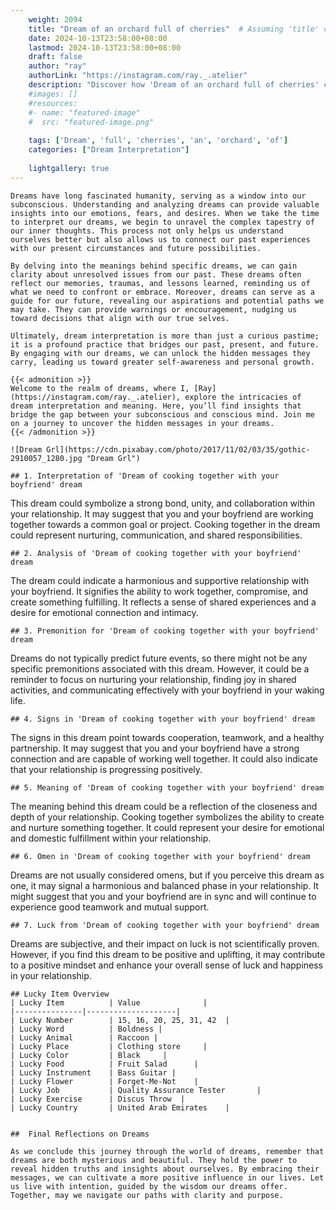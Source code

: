 ```yaml
---
    weight: 2094
    title: "Dream of an orchard full of cherries"  # Assuming 'title' column exists
    date: 2024-10-13T23:58:00+08:00
    lastmod: 2024-10-13T23:58:00+08:00
    draft: false
    author: "ray"
    authorLink: "https://instagram.com/ray._.atelier"
    description: "Discover how 'Dream of an orchard full of cherries' can interpret your future and uncover its significant meanings in your life."
    #images: []
    #resources:
    #- name: "featured-image"
    #  src: "featured-image.png"
    
    tags: ['Dream', 'full', 'cherries', 'an', 'orchard', 'of']
    categories: ["Dream Interpretation"]
    
    lightgallery: true
---
```

    
    Dreams have long fascinated humanity, serving as a window into our subconscious. Understanding and analyzing dreams can provide valuable insights into our emotions, fears, and desires. When we take the time to interpret our dreams, we begin to unravel the complex tapestry of our inner thoughts. This process not only helps us understand ourselves better but also allows us to connect our past experiences with our present circumstances and future possibilities.
    
    By delving into the meanings behind specific dreams, we can gain clarity about unresolved issues from our past. These dreams often reflect our memories, traumas, and lessons learned, reminding us of what we need to confront or embrace. Moreover, dreams can serve as a guide for our future, revealing our aspirations and potential paths we may take. They can provide warnings or encouragement, nudging us toward decisions that align with our true selves.
    
    Ultimately, dream interpretation is more than just a curious pastime; it is a profound practice that bridges our past, present, and future. By engaging with our dreams, we can unlock the hidden messages they carry, leading us toward greater self-awareness and personal growth.
    
    {{< admonition >}}
    Welcome to the realm of dreams, where I, [Ray](https://instagram.com/ray._.atelier), explore the intricacies of dream interpretation and meaning. Here, you’ll find insights that bridge the gap between your subconscious and conscious mind. Join me on a journey to uncover the hidden messages in your dreams.
    {{< /admonition >}}
    
    ![Dream Grl](https://cdn.pixabay.com/photo/2017/11/02/03/35/gothic-2910057_1280.jpg "Dream Grl")
    
    ## 1. Interpretation of 'Dream of cooking together with your boyfriend' dream
    
This dream could symbolize a strong bond, unity, and collaboration within your relationship. It may suggest that you and your boyfriend are working together towards a common goal or project. Cooking together in the dream could represent nurturing, communication, and shared responsibilities.
    
    ## 2. Analysis of 'Dream of cooking together with your boyfriend' dream
    
The dream could indicate a harmonious and supportive relationship with your boyfriend. It signifies the ability to work together, compromise, and create something fulfilling. It reflects a sense of shared experiences and a desire for emotional connection and intimacy.
    
    ## 3. Premonition for 'Dream of cooking together with your boyfriend' dream
    
Dreams do not typically predict future events, so there might not be any specific premonitions associated with this dream. However, it could be a reminder to focus on nurturing your relationship, finding joy in shared activities, and communicating effectively with your boyfriend in your waking life.
    
    ## 4. Signs in 'Dream of cooking together with your boyfriend' dream
    
The signs in this dream point towards cooperation, teamwork, and a healthy partnership. It may suggest that you and your boyfriend have a strong connection and are capable of working well together. It could also indicate that your relationship is progressing positively.
    
    ## 5. Meaning of 'Dream of cooking together with your boyfriend' dream
    
The meaning behind this dream could be a reflection of the closeness and depth of your relationship. Cooking together symbolizes the ability to create and nurture something together. It could represent your desire for emotional and domestic fulfillment within your relationship.
    
    ## 6. Omen in 'Dream of cooking together with your boyfriend' dream
    
Dreams are not usually considered omens, but if you perceive this dream as one, it may signal a harmonious and balanced phase in your relationship. It might suggest that you and your boyfriend are in sync and will continue to experience good teamwork and mutual support.
    
    ## 7. Luck from 'Dream of cooking together with your boyfriend' dream
    
Dreams are subjective, and their impact on luck is not scientifically proven. However, if you find this dream to be positive and uplifting, it may contribute to a positive mindset and enhance your overall sense of luck and happiness in your relationship.
    
    ## Lucky Item Overview
    | Lucky Item          | Value              |
    |---------------|--------------------|
    | Lucky Number        | 15, 16, 20, 25, 31, 42  |
    | Lucky Word          | Boldness |
    | Lucky Animal        | Raccoon |
    | Lucky Place         | Clothing store     |
    | Lucky Color         | Black     |
    | Lucky Food          | Fruit Salad      |
    | Lucky Instrument    | Bass Guitar |
    | Lucky Flower        | Forget-Me-Not    |
    | Lucky Job           | Quality Assurance Tester       |
    | Lucky Exercise      | Discus Throw  |
    | Lucky Country       | United Arab Emirates    |
    
    
    ##  Final Reflections on Dreams
    
    As we conclude this journey through the world of dreams, remember that dreams are both mysterious and beautiful. They hold the power to reveal hidden truths and insights about ourselves. By embracing their messages, we can cultivate a more positive influence in our lives. Let us live with intention, guided by the wisdom our dreams offer. Together, may we navigate our paths with clarity and purpose.
    